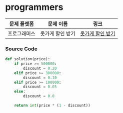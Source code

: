 # programmers

| 문제 플랫폼   | 문제 이름           | 링크                                   |
|---------------|--------------------|----------------------------------------|
| 프로그래머스          | 옷가게 할인 받기         | [옷가게 할인 받기](https://school.programmers.co.kr/learn/courses/30/lessons/120818) |

### Source Code
```python
def solution(price):
    if price >= 500000:
        discount = 0.20
    elif price >= 300000:
        discount = 0.10
    elif price >= 100000:
        discount = 0.05
    else:
        discount = 0.0
    
    return int(price * (1 - discount))
```
